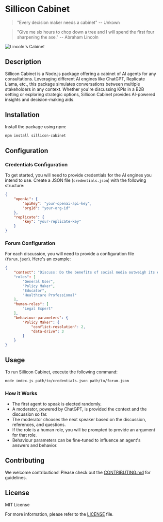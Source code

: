 # Sillicon Cabinet

> "Every decision maker needs a cabinet" -- Unkown

> "Give me six hours to chop down a tree and I will spend the first four sharpening the axe."
-- Abraham Lincoln



![Lincoln's Cabinet](https://tile.loc.gov/storage-services/service/rbc/lprbscsm/scsm0440/001q.gif#h=400&w=800)

## Description
Sillicon Cabinet is a Node.js package offering a cabinet of AI agents for any consultations. Leveraging different AI engines like ChatGPT, Replicate Llama, etc., this package simulates conversations between multiple stakeholders in any context. Whether you're discussing KPIs in a B2B setting or exploring strategic options, Sillicon Cabinet provides AI-powered insights and decision-making aids.

## Installation
Install the package using npm:

```bash
npm install sillicon-cabinet
```

## Configuration

### Credentials Configuration

To get started, you will need to provide credentials for the AI engines you intend to use. Create a JSON file (`credentials.json`) with the following structure:

```json
{
    "openAi": {
        "apiKey": "your-openai-api-key",
        "orgId": "your-org-id"
    },
    "replicate": {
        "key": "your-replicate-key"
    }
}
```

### Forum Configuration

For each discussion, you will need to provide a configuration file (`forum.json`). Here's an example:

```json
{
    "context": "Discuss: Do the benefits of social media outweigh its drawbacks?"
    "roles": [
        "General User",
        "Policy Maker",
        "Educator",
        "Healthcare Professional"
    ],
    "human-roles": [
        "Legal Expert"
    ],
    "behaviour-parameters": {
        "Policy Maker": {
            "conflict-resolution": 2,
            "data-drive": 3
        }
    }
}
```

## Usage

To run Sillicon Cabinet, execute the following command:

```bash
node index.js path/to/credentials.json path/to/forum.json
```

### How it Works

- The first agent to speak is elected randomly.
- A moderator, powered by ChatGPT, is provided the context and the discussion so far.
- The moderator chooses the next speaker based on the discussion, references, and questions.
- If the role is a human role, you will be prompted to provide an argument for that role.
- Behaviour parameters can be fine-tuned to influence an agent's answers and behavior.

## Contributing
We welcome contributions! Please check out the [CONTRIBUTING.md](./CONTRIBUTING.md) for guidelines.

## License
MIT License

For more information, please refer to the [LICENSE](./LICENSE) file.
